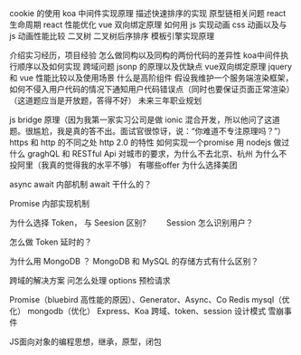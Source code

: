 cookie 的使用
koa 中间件实现原理
描述快速排序的实现
原型链相关问题
react 生命周期
react 性能优化
vue 双向绑定原理
如何用 js 实现动画
css 动画以及与 js 动画性能比较
二叉树
二叉树后序排序
模板引擎实现原理

介绍实习经历，项目经验
怎么做同构以及同构的两份代码的差异性
koa中间件执行顺序以及如何实现
跨域问题
jsonp 的原理以及优缺点
vue双向绑定原理
jquery 和 vue 性能比较以及使用场景
什么是高阶组件
假设我维护一个服务端渲染框架，如何不侵入用户代码的情况下通知用户代码错误点（同时也要保证页面正常渲染）（这道题应当是开放题，答得不好）
未来三年职业规划

js bridge 原理（因为我第一家实习公司是做 ionic 混合开发，所以他问了这道题。很尴尬，我是真的答不出。面试官很惊讶，说：“你难道不专注原理吗？”）
https 和 http 的不同之处
http 2.0 的特性
如何实现一个promise
用 nodejs 做过什么
graghQL 和 RESTful Api
对城市的要求，为什么不去北京、杭州
为什么不投阿里（我真的觉得我的水平不够）
有哪些offer
为什么选择美团

async await 内部机制 await 干什么的？

Promise 内部实现机制

为什么选择 Token， 与 Seesion 区别?
　　
Session 怎么识别用户？

怎么做 Token 延时的？

为什么用 MongoDB ？ MongoDB 和 MySQL 的存储方式有什么区别？

跨域的解决方案
问怎么处理 options 预检请求

Promise（bluebird 高性能的原因）、Generator、Async、Co
Redis
mysql（优化）
mongodb（优化）
Express、Koa
跨域、token、session
设计模式
雪崩事件

JS面向对象的编程思想，继承，原型，闭包